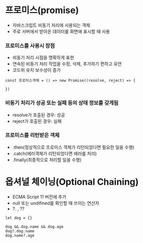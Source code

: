 # 프로미스(promise)
- 자바스크립트 비동기 처리에 사용되는 객체
- 주로 서버에서 받아온 데이터를 화면에 표시할 때 사용

### 프로미스를 사용시 장점
- 비동기 처리 시점을 명확하게 표현
- 연속된 비동기 처리 작업을 수정, 삭제, 추가하기 편하고 유연
- 코드위 유지 보수성이 증가

```
const 프로미스객체 = () => new Promise((resolve, reject) => {

})
```

### 비동기 처리가 성공 또는 실패 등의 상태 정보를 갖게됨
- resolve가 호출된 경우: 성공
- reject가 호출된 경우: 실패

### 프로미스를 리턴받은 객체
- .then(정상적으로 프로미스 객체가 리턴되었다면 필요한 일을 수행)
- .catch(에러객체가 리턴되었다면 에러를 처리)
- .finally(최종적으로 처리할 일을 수행)


# 옵셔널 체이닝(Optional Chaining)
- ECMA Script 11 버전에 추가
- null 또는 undifined를 확인할 때 쓰이는 연산자
- ?. , ??

```
let dog = {}

dog && dog.name && dog.age
dog?.dog.name
dog.name?.age
```